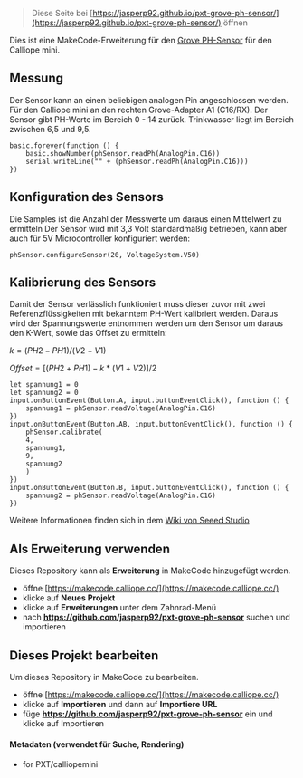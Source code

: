 
> Diese Seite bei [https://jasperp92.github.io/pxt-grove-ph-sensor/](https://jasperp92.github.io/pxt-grove-ph-sensor/) öffnen

Dies ist eine MakeCode-Erweiterung für den [Grove PH-Sensor](https://wiki.seeedstudio.com/Grove-PH-Sensor-kit/) für den Calliope mini. 

## Messung

Der Sensor kann an einen beliebigen analogen Pin angeschlossen werden. Für den Calliope mini an den rechten Grove-Adapter A1 (C16/RX). 
Der Sensor gibt PH-Werte im Bereich 0 - 14 zurück. Trinkwasser liegt im Bereich zwischen 6,5 und 9,5.

```blocks
basic.forever(function () {
    basic.showNumber(phSensor.readPh(AnalogPin.C16))
    serial.writeLine("" + (phSensor.readPh(AnalogPin.C16)))
})
```

## Konfiguration des Sensors

Die Samples ist die Anzahl der Messwerte um daraus einen Mittelwert zu ermitteln 
Der Sensor wird mit 3,3 Volt standardmäßig betrieben, kann aber auch für 5V Microcontroller konfiguriert werden:

```blocks
phSensor.configureSensor(20, VoltageSystem.V50)
```

## Kalibrierung des Sensors

Damit der Sensor verlässlich funktioniert muss dieser zuvor mit zwei Referenzflüssigkeiten mit bekanntem PH-Wert kalibriert werden. Daraus wird der Spannungswerte entnommen werden um den Sensor um daraus den K-Wert, sowie das Offset zu ermitteln:

$k= (PH2-PH1)/(V2-V1)$

$Offset=[(PH2+PH1)-k*(V1+V2)]/2$


```blocks
let spannung1 = 0
let spannung2 = 0
input.onButtonEvent(Button.A, input.buttonEventClick(), function () {
    spannung1 = phSensor.readVoltage(AnalogPin.C16)
})
input.onButtonEvent(Button.AB, input.buttonEventClick(), function () {
    phSensor.calibrate(
    4,
    spannung1,
    9,
    spannung2
    )
})
input.onButtonEvent(Button.B, input.buttonEventClick(), function () {
    spannung2 = phSensor.readVoltage(AnalogPin.C16)
})
```


Weitere Informationen finden sich in dem [Wiki von Seeed Studio](https://wiki.seeedstudio.com/Grove-PH-Sensor-kit/)



## Als Erweiterung verwenden

Dieses Repository kann als **Erweiterung** in MakeCode hinzugefügt werden.

* öffne [https://makecode.calliope.cc/](https://makecode.calliope.cc/)
* klicke auf **Neues Projekt**
* klicke auf **Erweiterungen** unter dem Zahnrad-Menü
* nach **https://github.com/jasperp92/pxt-grove-ph-sensor** suchen und importieren

## Dieses Projekt bearbeiten

Um dieses Repository in MakeCode zu bearbeiten.

* öffne [https://makecode.calliope.cc/](https://makecode.calliope.cc/)
* klicke auf **Importieren** und dann auf **Importiere URL**
* füge **https://github.com/jasperp92/pxt-grove-ph-sensor** ein und klicke auf Importieren

#### Metadaten (verwendet für Suche, Rendering)

* for PXT/calliopemini
<script src="https://makecode.com/gh-pages-embed.js"></script><script>makeCodeRender("{{ site.makecode.home_url }}", "{{ site.github.owner_name }}/{{ site.github.repository_name }}");</script>
